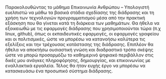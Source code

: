 Παρακολουθώντας το μάθημα Επικοινωνία Ανθρώπου – Υπολογιστή ευελπιστώ να μάθω τα βασικά στάδια σχεδίασης της διάδρασης και τη χρήση των τεχνολογιών προγραμματισμού μέσα από την πρακτική εξάσκηση που θα γίνεται κατά τη διάρκεια των μαθημάτων. Θα ήθελα να εξοικειωθώ με τις εφαρμογές διάδρασης που χρησιμοποιούνται τώρα (π.χ linux, github), όπως οι εκπαιδευτικές εφαρμογές, οι εφαρμογές γραφείου και οι πολιτισμικές, ώστε να μπορέσω να κατανοήσω καλύτερα τις εξελίξεις και την τρέχουσας κατάστασης της διάδρασης. Επιπλέον θα ήθελα να αποκτήσω ουσιαστική γνώση και διαδραστικό τρόπο σκέψης ώστε να μπορώ προσαρμόζω το καθημερινό ψηφιακό περιβάλλον στις δικές μου ανάγκες πληροφόρησης, δημιουργίας, και επικοινωνίας με εναλλακτικά εργαλεία. Τέλος θα ήταν ευχής έργο να μπορέσω να κατασκευάσω ένα προσωπικό σύστημα διάδρασης.
